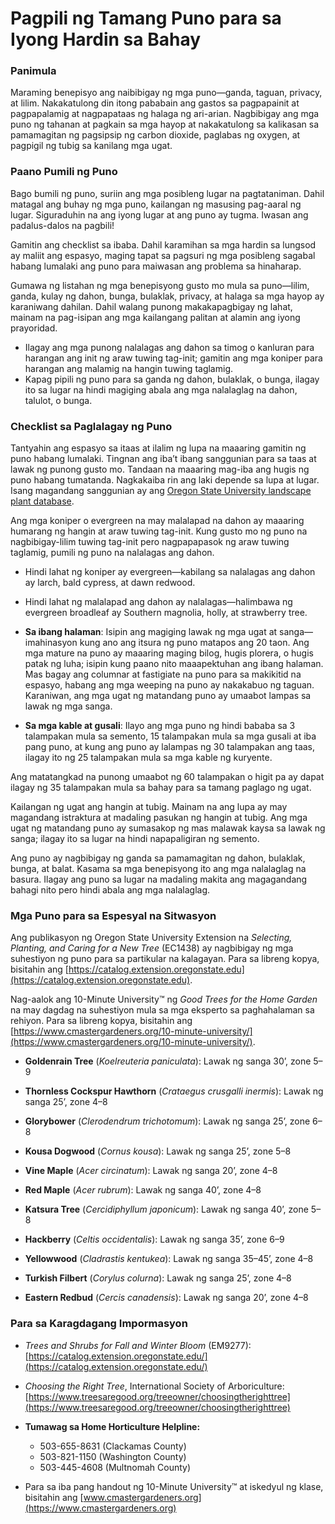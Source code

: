 # Pagpili ng Tamang Puno para sa Iyong Hardin sa Bahay

### Panimula

Maraming benepisyo ang naibibigay ng mga puno—ganda, taguan, privacy, at lilim. Nakakatulong din itong pababain ang gastos sa pagpapainit at pagpapalamig at nagpapataas ng halaga ng ari-arian. Nagbibigay ang mga puno ng tahanan at pagkain sa mga hayop at nakakatulong sa kalikasan sa pamamagitan ng pagsipsip ng carbon dioxide, paglabas ng oxygen, at pagpigil ng tubig sa kanilang mga ugat.

### Paano Pumili ng Puno

Bago bumili ng puno, suriin ang mga posibleng lugar na pagtataniman. Dahil matagal ang buhay ng mga puno, kailangan ng masusing pag-aaral ng lugar. Siguraduhin na ang iyong lugar at ang puno ay tugma. Iwasan ang padalus-dalos na pagbili!


Gamitin ang checklist sa ibaba. Dahil karamihan sa mga hardin sa lungsod ay maliit ang espasyo, maging tapat sa pagsuri ng mga posibleng sagabal habang lumalaki ang puno para maiwasan ang problema sa hinaharap.


Gumawa ng listahan ng mga benepisyong gusto mo mula sa puno—lilim, ganda, kulay ng dahon, bunga, bulaklak, privacy, at halaga sa mga hayop ay karaniwang dahilan. Dahil walang punong makakapagbigay ng lahat, mainam na pag-isipan ang mga kailangang palitan at alamin ang iyong prayoridad.


- Ilagay ang mga punong nalalagas ang dahon sa timog o kanluran para harangan ang init ng araw tuwing tag-init; gamitin ang mga koniper para harangan ang malamig na hangin tuwing taglamig.
- Kapag pipili ng puno para sa ganda ng dahon, bulaklak, o bunga, ilagay ito sa lugar na hindi magiging abala ang mga nalalaglag na dahon, talulot, o bunga.

### Checklist sa Paglalagay ng Puno


Tantyahin ang espasyo sa itaas at ilalim ng lupa na maaaring gamitin ng puno habang lumalaki. Tingnan ang iba’t ibang sanggunian para sa taas at lawak ng punong gusto mo. Tandaan na maaaring mag-iba ang hugis ng puno habang tumatanda. Nagkakaiba rin ang laki depende sa lupa at lugar. Isang magandang sanggunian ay ang [Oregon State University landscape plant database](https://landscapeplants.oregonstate.edu/).


Ang mga koniper o evergreen na may malalapad na dahon ay maaaring humarang ng hangin at araw tuwing tag-init. Kung gusto mo ng puno na nagbibigay-lilim tuwing tag-init pero nagpapapasok ng araw tuwing taglamig, pumili ng puno na nalalagas ang dahon.

- Hindi lahat ng koniper ay evergreen—kabilang sa nalalagas ang dahon ay larch, bald cypress, at dawn redwood.
- Hindi lahat ng malalapad ang dahon ay nalalagas—halimbawa ng evergreen broadleaf ay Southern magnolia, holly, at strawberry tree.


- **Sa ibang halaman**: Isipin ang magiging lawak ng mga ugat at sanga—imahinasyon kung ano ang itsura ng puno matapos ang 20 taon. Ang mga mature na puno ay maaaring maging bilog, hugis plorera, o hugis patak ng luha; isipin kung paano nito maaapektuhan ang ibang halaman. Mas bagay ang columnar at fastigiate na puno para sa makikitid na espasyo, habang ang mga weeping na puno ay nakakabuo ng taguan. Karaniwan, ang mga ugat ng matandang puno ay umaabot lampas sa lawak ng mga sanga.
- **Sa mga kable at gusali**: Ilayo ang mga puno ng hindi bababa sa 3 talampakan mula sa semento, 15 talampakan mula sa mga gusali at iba pang puno, at kung ang puno ay lalampas ng 30 talampakan ang taas, ilagay ito ng 25 talampakan mula sa mga kable ng kuryente.

Ang matatangkad na punong umaabot ng 60 talampakan o higit pa ay dapat ilagay ng 35 talampakan mula sa bahay para sa tamang paglago ng ugat.


Kailangan ng ugat ang hangin at tubig. Mainam na ang lupa ay may magandang istraktura at madaling pasukan ng hangin at tubig. Ang mga ugat ng matandang puno ay sumasakop ng mas malawak kaysa sa lawak ng sanga; ilagay ito sa lugar na hindi napapaligiran ng semento.


Ang puno ay nagbibigay ng ganda sa pamamagitan ng dahon, bulaklak, bunga, at balat. Kasama sa mga benepisyong ito ang mga nalalaglag na basura. Ilagay ang puno sa lugar na madaling makita ang magagandang bahagi nito pero hindi abala ang mga nalalaglag.

### Mga Puno para sa Espesyal na Sitwasyon

Ang publikasyon ng Oregon State University Extension na *Selecting, Planting, and Caring for a New Tree* (EC1438) ay nagbibigay ng mga suhestiyon ng puno para sa partikular na kalagayan. Para sa libreng kopya, bisitahin ang [https://catalog.extension.oregonstate.edu](https://catalog.extension.oregonstate.edu).

Nag-aalok ang 10-Minute University™ ng *Good Trees for the Home Garden* na may dagdag na suhestiyon mula sa mga eksperto sa paghahalaman sa rehiyon. Para sa libreng kopya, bisitahin ang [https://www.cmastergardeners.org/10-minute-university/](https://www.cmastergardeners.org/10-minute-university/).


- **Goldenrain Tree** (*Koelreuteria paniculata*): Lawak ng sanga 30’, zone 5–9
- **Thornless Cockspur Hawthorn** (*Crataegus crusgalli inermis*): Lawak ng sanga 25’, zone 4–8


- **Glorybower** (*Clerodendrum trichotomum*): Lawak ng sanga 25’, zone 6–8
- **Kousa Dogwood** (*Cornus kousa*): Lawak ng sanga 25’, zone 5–8
- **Vine Maple** (*Acer circinatum*): Lawak ng sanga 20’, zone 4–8


- **Red Maple** (*Acer rubrum*): Lawak ng sanga 40’, zone 4–8
- **Katsura Tree** (*Cercidiphyllum japonicum*): Lawak ng sanga 40’, zone 5–8


- **Hackberry** (*Celtis occidentalis*): Lawak ng sanga 35’, zone 6–9
- **Yellowwood** (*Cladrastis kentukea*): Lawak ng sanga 35–45’, zone 4–8
- **Turkish Filbert** (*Corylus colurna*): Lawak ng sanga 25’, zone 4–8
- **Eastern Redbud** (*Cercis canadensis*): Lawak ng sanga 20’, zone 4–8

### Para sa Karagdagang Impormasyon

- *Trees and Shrubs for Fall and Winter Bloom* (EM9277): [https://catalog.extension.oregonstate.edu/](https://catalog.extension.oregonstate.edu/)
- *Choosing the Right Tree*, International Society of Arboriculture: [https://www.treesaregood.org/treeowner/choosingtherighttree](https://www.treesaregood.org/treeowner/choosingtherighttree)


- **Tumawag sa Home Horticulture Helpline:**
  - 503-655-8631 (Clackamas County)
  - 503-821-1150 (Washington County)
  - 503-445-4608 (Multnomah County)

- Para sa iba pang handout ng 10-Minute University™ at iskedyul ng klase, bisitahin ang [www.cmastergardeners.org](https://www.cmastergardeners.org)
